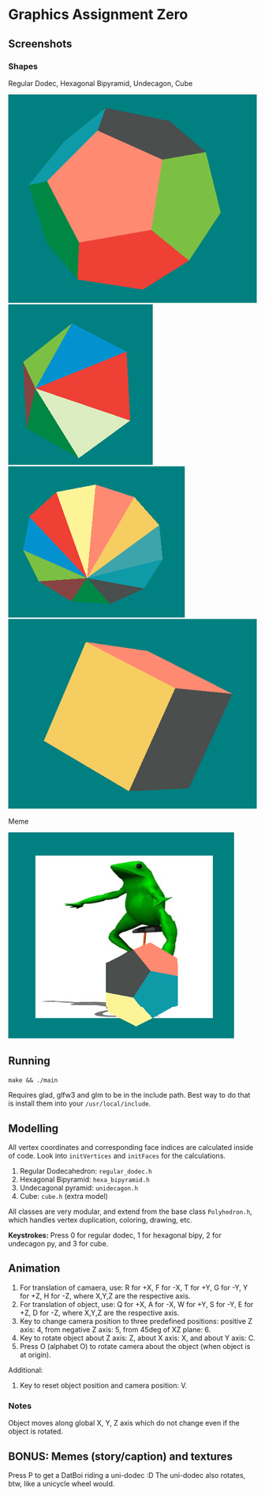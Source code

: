 # Graphics Assignment Zero

## Screenshots

### Shapes

Regular Dodec, Hexagonal Bipyramid, Undecagon, Cube

![](images/regdodec.png)
![](images/hexbipy.png)
![](images/undec.png)
![](images/cube.png)

Meme

![](images/meme.png)

## Running

`make && ./main`

Requires glad, glfw3 and glm to be in the include path. Best way to do that is install them into your `/usr/local/include`.

## Modelling

All vertex coordinates and corresponding face indices are calculated inside of code. Look into `initVertices` and `initFaces` for the calculations.

1. Regular Dodecahedron: `regular_dodec.h`
2. Hexagonal Bipyramid: `hexa_bipyramid.h`
3. Undecagonal pyramid: `unidecagon.h`
4. Cube: `cube.h` (extra model)

All classes are very modular, and extend from the base class `Polyhedron.h`, which handles vertex duplication, coloring, drawing, etc.

**Keystrokes:** Press 0 for regular dodec, 1 for hexagonal bipy, 2 for undecagon py, and 3 for cube.

## Animation

1. For translation of camaera, use: R for +X, F for -X, T for +Y, G for -Y, Y for +Z, H for -Z, where X,Y,Z are the respective axis.
2. For translation of object, use: Q for +X, A for -X, W for +Y, S for -Y, E for +Z, D for -Z, where X,Y,Z are the respective axis.
3. Key to change camera position to three predefined positions: positive Z axis: 4, from negative Z axis: 5, from 45deg of XZ plane: 6.
4. Key to rotate object about Z axis: Z, about X axis: X, and about Y axis: C.
5. Press O (alphabet O) to rotate camera about the object (when object is at origin).

Additional:

1. Key to reset object position and camera position: V.

### Notes

Object moves along global X, Y, Z axis which do not change even if the object is rotated.

## BONUS: Memes (story/caption) and textures

Press P to get a DatBoi riding a uni-dodec :D The uni-dodec also rotates, btw, like a unicycle wheel would.
